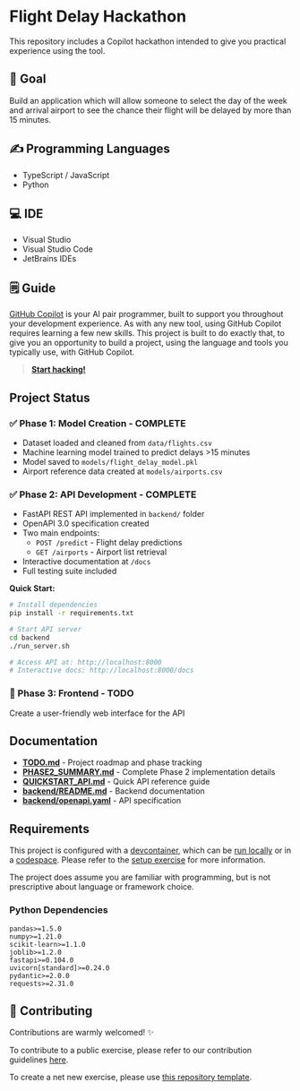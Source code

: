# Flight Delay Hackathon
<!-- REPLACE THE TITLE WITH THE NAME OF THE EXERCISE -->

This repository includes a Copilot hackathon intended to give you practical experience using the tool.

## 🎯 Goal
<!-- ONE SENTENCE ABOUT THE GOAL OF THE EXERCISE -->
Build an application which will allow someone to select the day of the week and arrival airport to see the chance their flight will be delayed by more than 15 minutes.

## ✍️ Programming Languages
<!-- BULLETED LIST OF LANGUAGES INVOLVES -->
- TypeScript / JavaScript
- Python

## 💻 IDE
<!-- OPTIONALLY SPECIFY THE IDEs THAT SHOULD BE USED -->
- Visual Studio
- Visual Studio Code
- JetBrains IDEs

## 🗒️ Guide
<!-- STEP BY STEP INSTRUCTIONS DETAILING HOW TO COMPLETE THE EXERCISE -->
[GitHub Copilot](https://github.com/features/copilot) is your AI pair programmer, built to support you throughout your development experience. As with any new tool, using GitHub Copilot requires learning a few new skills. This project is built to do exactly that, to give you an opportunity to build a project, using the language and tools you typically use, with GitHub Copilot.

> **[Start hacking!](./hackathon.md)**

## Project Status

### ✅ Phase 1: Model Creation - COMPLETE
- Dataset loaded and cleaned from `data/flights.csv`
- Machine learning model trained to predict delays >15 minutes
- Model saved to `models/flight_delay_model.pkl`
- Airport reference data created at `models/airports.csv`

### ✅ Phase 2: API Development - COMPLETE
- FastAPI REST API implemented in `backend/` folder
- OpenAPI 3.0 specification created
- Two main endpoints:
  - `POST /predict` - Flight delay predictions
  - `GET /airports` - Airport list retrieval
- Interactive documentation at `/docs`
- Full testing suite included

**Quick Start:**
```bash
# Install dependencies
pip install -r requirements.txt

# Start API server
cd backend
./run_server.sh

# Access API at: http://localhost:8000
# Interactive docs: http://localhost:8000/docs
```

### 🚧 Phase 3: Frontend - TODO
Create a user-friendly web interface for the API

## Documentation

- **[TODO.md](./TODO.md)** - Project roadmap and phase tracking
- **[PHASE2_SUMMARY.md](./PHASE2_SUMMARY.md)** - Complete Phase 2 implementation details
- **[QUICKSTART_API.md](./QUICKSTART_API.md)** - Quick API reference guide
- **[backend/README.md](./backend/README.md)** - Backend documentation
- **[backend/openapi.yaml](./backend/openapi.yaml)** - API specification

## Requirements

This project is configured with a [devcontainer](./.devcontainer/devcontainer.json), which can be [run locally](https://code.visualstudio.com/docs/devcontainers/containers) or in a [codespace](https://github.com/features/codespaces). Please refer to the [setup exercise](./content/0-get-started.md) for more information.

The project does assume you are familiar with programming, but is not prescriptive about language or framework choice.

### Python Dependencies
```
pandas>=1.5.0
numpy>=1.21.0
scikit-learn>=1.1.0
joblib>=1.2.0
fastapi>=0.104.0
uvicorn[standard]>=0.24.0
pydantic>=2.0.0
requests>=2.31.0
```

## 🤝 Contributing
Contributions are warmly welcomed! ✨

To contribute to a public exercise, please refer to our contribution guidelines [here](https://github.com/ps-copilot-sandbox/.github/blob/main/.github/CONTRIBUTING.md).

To create a net new exercise, please use [this repository template](https://github.com/ps-copilot-sandbox/copilot-exercise-template).
